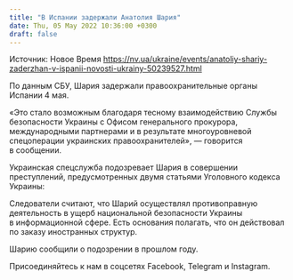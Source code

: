 ```yaml
---
title: "В Испании задержали Анатолия Шария"
date: Thu, 05 May 2022 10:36:00 +0300
draft: false
---
```

Источник: Новое Время https://nv.ua/ukraine/events/anatoliy-shariy-zaderzhan-v-ispanii-novosti-ukrainy-50239527.html


По данным СБУ, Шария задержали правоохранительные органы Испании 4 мая.

«Это стало возможным благодаря тесному взаимодействию Службы безопасности Украины с Офисом генерального прокурора, международными партнерами и в результате многоуровневой спецоперации украинских правоохранителей», — говорится в сообщении.

Украинская спецслужба подозревает Шария в совершении преступлений, предусмотренных двумя статьями Уголовного кодекса Украины:

Следователи считают, что Шарий осуществлял противоправную деятельность в ущерб национальной безопасности Украины в информационной сфере. Есть основания полагать, что он действовал по заказу иностранных структур.

Шарию сообщили о подозрении в прошлом году.

Присоединяйтесь к нам в соцсетях Facebook, Telegram и Instagram.
